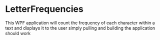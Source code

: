 # LetterFrequencies
This WPF application will count the frequency of each character within a text and displays it to the user
simply pulling and building the application should work
